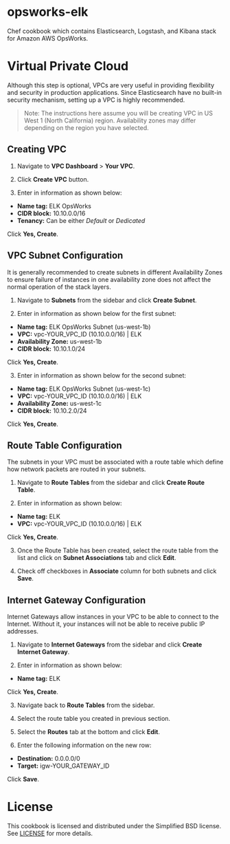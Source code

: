 opsworks-elk
============

Chef cookbook which contains Elasticsearch, Logstash, and Kibana stack for
Amazon AWS OpsWorks.


Virtual Private Cloud
=====================

Although this step is optional, VPCs are very useful in providing flexibility
and security in production applications. Since Elasticsearch have no built-in
security mechanism, setting up a VPC is highly recommended.

> Note: The instructions here assume you will be creating VPC in US West 1
(North California) region. Availability zones may differ depending on the region
you have selected.

Creating VPC
------------

1. Navigate to **VPC Dashboard** > **Your VPC**.

2. Click **Create VPC** button.

3. Enter in information as shown below:

  * **Name tag:** ELK OpsWorks
  * **CIDR block:** 10.10.0.0/16
  * **Tenancy:** Can be either *Default* or *Dedicated*

  Click **Yes, Create**.

VPC Subnet Configuration
------------------------

It is generally recommended to create subnets in different Availability Zones to
ensure failure of instances in one availability zone does not affect the normal
operation of the stack layers.

1. Navigate to **Subnets** from the sidebar and click **Create Subnet**.

2. Enter in information as shown below for the first subnet:

  * **Name tag:** ELK OpsWorks Subnet (us-west-1b)
  * **VPC:** vpc-YOUR_VPC_ID (10.10.0.0/16) | ELK
  * **Availability Zone:** us-west-1b
  * **CIDR block:** 10.10.1.0/24

  Click **Yes, Create**.

3. Enter in information as shown below for the second subnet:

  * **Name tag:** ELK OpsWorks Subnet (us-west-1c)
  * **VPC:** vpc-YOUR_VPC_ID (10.10.0.0/16) | ELK
  * **Availability Zone:** us-west-1c
  * **CIDR block:** 10.10.2.0/24

  Click **Yes, Create**.

Route Table Configuration
-------------------------

The subnets in your VPC must be associated with a route table which define how
network packets are routed in your subnets.

1. Navigate to **Route Tables** from the sidebar and click **Create Route
Table**.

2. Enter in information as shown below:

  * **Name tag:** ELK
  * **VPC:** vpc-YOUR_VPC_ID (10.10.0.0/16) | ELK

  Click **Yes, Create**.

3. Once the Route Table has been created, select the route table from the list
and click on **Subnet Associations** tab and click **Edit**.

4. Check off checkboxes in **Associate** column for both subnets and click
**Save**.

Internet Gateway Configuration
------------------------------

Internet Gateways allow instances in your VPC to be able to connect to the
Internet. Without it, your instances will not be able to receive public IP
addresses.

1. Navigate to **Internet Gateways** from the sidebar and click **Create
Internet Gateway**.

2. Enter in information as shown below:

  * **Name tag:** ELK

  Click **Yes, Create**.

3. Navigate back to **Route Tables** from the sidebar.

4. Select the route table you created in previous section.

5. Select the **Routes** tab at the bottom and click **Edit**.

6. Enter the following information on the new row:

  * **Destination:** 0.0.0.0/0
  * **Target:** igw-YOUR_GATEWAY_ID

  Click **Save**.


License
=======

This cookbook is licensed and distributed under the Simplified BSD license. See
[LICENSE](
  https://github.com/verdigris-cookbooks/opsworks-elk/blob/master/LICENSE
) for more details.
